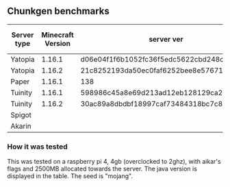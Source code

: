 ## Chunkgen benchmarks

| Server type | Minecraft Version | server ver                               | avg ch/s (jdk.16+12.r7.gb2da6e1a905-1) | avg ch/s (jdk.15+35.r3.gf70fc149b55-1) |
|-------------|-------------------|------------------------------------------|----------------------------------------|----------------------------------------|
| Yatopia     | 1.16.1            | d06e04f1f6b1052fc36f5edc5622cbd248c96cb0 | 28.9                                   |                                        |
| Yatopia     | 1.16.2            | 21c8252193da50ec0faf6252bee8e576715ba355 | 27.8                                   |                                        |
| Paper       | 1.16.1            | 138                                      | 27.9                                   |                                        |
| Tuinity     | 1.16.1            | 598986c45a8e69d213ad12eb128129ca2aecc253 |                                        |                                        |
| Tuinity     | 1.16.2            | 30ac89a8dbdbf18997caf73484318bc7c81b2f89 |                                        |                                        |
| Spigot      |                   |                                          |                                        |                                        |
| Akarin      |                   |                                          |                                        |                                        |



### How it was tested
This was tested on a raspberry pi 4, 4gb (overclocked to 2ghz), with aikar's flags and 2500MB allocated towards the server. The java version is displayed in the table. The seed is "mojang".